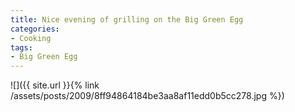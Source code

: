 ```yaml
---
title: Nice evening of grilling on the Big Green Egg
categories:
- Cooking
tags:
- Big Green Egg
---
```


![]({{ site.url }}{% link /assets/posts/2009/8ff94864184be3aa8af11edd0b5cc278.jpg %})
